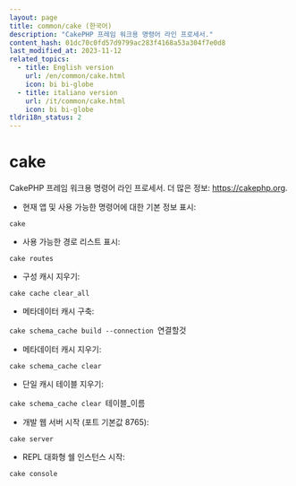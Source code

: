 ```yaml
---
layout: page
title: common/cake (한국어)
description: "CakePHP 프레임 워크용 명령어 라인 프로세서."
content_hash: 01dc70c0fd57d9799ac283f4168a53a304f7e0d8
last_modified_at: 2023-11-12
related_topics:
  - title: English version
    url: /en/common/cake.html
    icon: bi bi-globe
  - title: italiano version
    url: /it/common/cake.html
    icon: bi bi-globe
tldri18n_status: 2
---
```

# cake

CakePHP 프레임 워크용 명령어 라인 프로세서.
더 많은 정보: <https://cakephp.org>.

- 현재 앱 및 사용 가능한 명령어에 대한 기본 정보 표시:

`cake`

- 사용 가능한 경로 리스트 표시:

`cake routes`

- 구성 캐시 지우기:

`cake cache clear_all`

- 메타데이터 캐시 구축:

`cake schema_cache build --connection `<span class="tldr-var badge badge-pill bg-dark-lm bg-white-dm text-white-lm text-dark-dm font-weight-bold">연결할것</span>

- 메타데이터 캐시 지우기:

`cake schema_cache clear`

- 단일 캐시 테이블 지우기:

`cake schema_cache clear `<span class="tldr-var badge badge-pill bg-dark-lm bg-white-dm text-white-lm text-dark-dm font-weight-bold">테이블_이름</span>

- 개발 웹 서버 시작 (포트 기본값 8765):

`cake server`

- REPL 대화형 쉘 인스턴스 시작:

`cake console`
